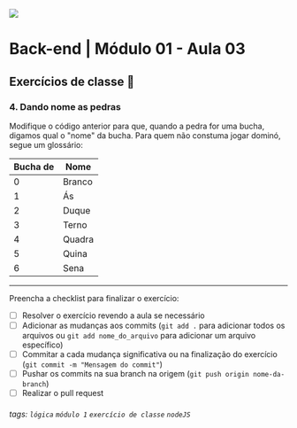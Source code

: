 ![](https://i.imgur.com/xG74tOh.png)

# Back-end | Módulo 01 - Aula 03

## Exercícios de classe 🏫

### 4. Dando nome as pedras

Modifique o código anterior para que, quando a pedra for uma bucha, digamos qual o "nome" da bucha. Para quem não constuma jogar dominó, segue um glossário:

| Bucha de | Nome   |
| -------- | ------ |
| 0        | Branco |
| 1        | Ás     |
| 2        | Duque  |
| 3        | Terno  |
| 4        | Quadra |
| 5        | Quina  |
| 6        | Sena   |

---

Preencha a checklist para finalizar o exercício:

- [ ] Resolver o exercício revendo a aula se necessário
- [ ] Adicionar as mudanças aos commits (`git add .` para adicionar todos os arquivos ou `git add nome_do_arquivo` para adicionar um arquivo específico)
- [ ] Commitar a cada mudança significativa ou na finalização do exercício (`git commit -m "Mensagem do commit"`)
- [ ] Pushar os commits na sua branch na origem (`git push origin nome-da-branch`)
- [ ] Realizar o pull request

###### tags: `lógica` `módulo 1` `exercício de classe` `nodeJS`
